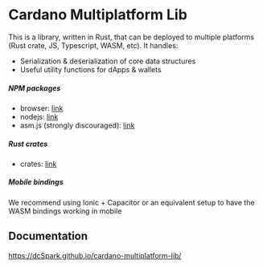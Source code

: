 # Cardano Multiplatform Lib

This is a library, written in Rust, that can be deployed to multiple platforms (Rust crate, JS, Typescript, WASM, etc). It handles:

- Serialization & deserialization of core data structures
- Useful utility functions for dApps & wallets

##### NPM packages

- browser: [link](https://www.npmjs.com/package/@anastasia-labs/cardano-multiplatform-lib-browser)
- nodejs: [link](https://www.npmjs.com/package/@anastasia-labs/cardano-multiplatform-lib-nodejs)
- asm.js (strongly discouraged): [link](https://www.npmjs.com/package/@anastasia-labs/cardano-multiplatform-lib-asmjs)

##### Rust crates

- crates: [link](https://crates.io/crates/cardano-multiplatform-lib)

##### Mobile bindings

We recommend using Ionic + Capacitor or an equivalent setup to have the WASM bindings working in mobile

## Documentation

https://dcSpark.github.io/cardano-multiplatform-lib/
